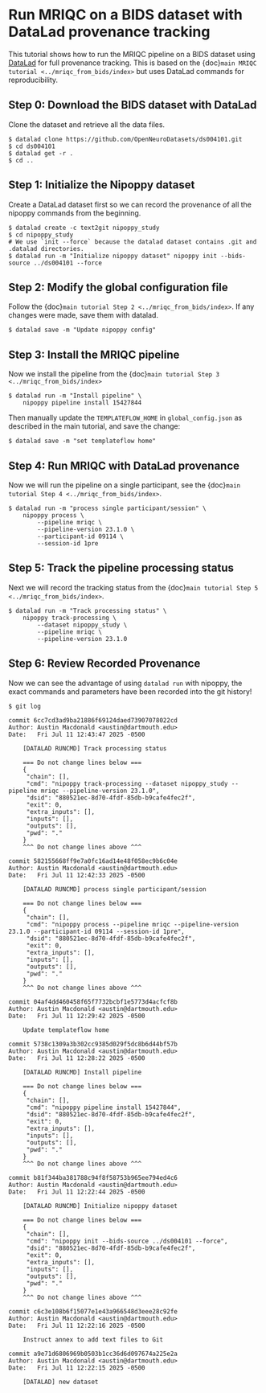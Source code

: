 # Run MRIQC on a BIDS dataset with DataLad provenance tracking

This tutorial shows how to run the MRIQC pipeline on a BIDS dataset using [DataLad](https://datalad.org) for full provenance tracking.
This is based on the {doc}`main MRIQC tutorial <../mriqc_from_bids/index>` but uses DataLad commands for reproducibility.

## Step 0: Download the BIDS dataset with DataLad

Clone the dataset and retrieve all the data files.

```console
$ datalad clone https://github.com/OpenNeuroDatasets/ds004101.git
$ cd ds004101
$ datalad get -r .
$ cd ..
```


## Step 1: Initialize the Nipoppy dataset

Create a DataLad dataset first so we can record the provenance of all the nipoppy commands from the beginning.

```console
$ datalad create -c text2git nipoppy_study
$ cd nipoppy_study
# We use `init --force` because the datalad dataset contains .git and .datalad directories.
$ datalad run -m "Initialize nipoppy dataset" nipoppy init --bids-source ../ds004101 --force
```

## Step 2: Modify the global configuration file

Follow the {doc}`main tutorial Step 2 <../mriqc_from_bids/index>`.
If any changes were made, save them with datalad.

```console
$ datalad save -m "Update nipoppy config"
```

## Step 3: Install the MRIQC pipeline

Now we install the pipeline from the {doc}`main tutorial Step 3 <../mriqc_from_bids/index>`

```console
$ datalad run -m "Install pipeline" \
    nipoppy pipeline install 15427844
```

Then manually update the `TEMPLATEFLOW_HOME` in `global_config.json` as described in the main tutorial, and save the change:

```console
$ datalad save -m "set templateflow home"
```

## Step 4: Run MRIQC with DataLad provenance

Now we will run the pipeline on a single participant, see the {doc}`main tutorial Step 4 <../mriqc_from_bids/index>`.

```console
$ datalad run -m "process single participant/session" \
    nipoppy process \
        --pipeline mriqc \
        --pipeline-version 23.1.0 \
        --participant-id 09114 \
        --session-id 1pre
```

## Step 5: Track the pipeline processing status

Next we will record the tracking status from the {doc}`main tutorial Step 5 <../mriqc_from_bids/index>`.

```console
$ datalad run -m "Track processing status" \
    nipoppy track-processing \
        --dataset nipoppy_study \
        --pipeline mriqc \
        --pipeline-version 23.1.0
```

## Step 6: Review Recorded Provenance

Now we can see the advantage of using `datalad run` with nipoppy, the exact commands and parameters have been recorded into the git history!

```console
$ git log
```

```
commit 6cc7cd3ad9ba21886f69124daed73907078022cd
Author: Austin Macdonald <austin@dartmouth.edu>
Date:   Fri Jul 11 12:43:47 2025 -0500

    [DATALAD RUNCMD] Track processing status

    === Do not change lines below ===
    {
     "chain": [],
     "cmd": "nipoppy track-processing --dataset nipoppy_study --pipeline mriqc --pipeline-version 23.1.0",
     "dsid": "880521ec-8d70-4fdf-85db-b9cafe4fec2f",
     "exit": 0,
     "extra_inputs": [],
     "inputs": [],
     "outputs": [],
     "pwd": "."
    }
    ^^^ Do not change lines above ^^^

commit 582155668ff9e7a0fc16ad14e48f058ec9b6c04e
Author: Austin Macdonald <austin@dartmouth.edu>
Date:   Fri Jul 11 12:42:33 2025 -0500

    [DATALAD RUNCMD] process single participant/session

    === Do not change lines below ===
    {
     "chain": [],
     "cmd": "nipoppy process --pipeline mriqc --pipeline-version 23.1.0 --participant-id 09114 --session-id 1pre",
     "dsid": "880521ec-8d70-4fdf-85db-b9cafe4fec2f",
     "exit": 0,
     "extra_inputs": [],
     "inputs": [],
     "outputs": [],
     "pwd": "."
    }
    ^^^ Do not change lines above ^^^

commit 04af4dd460458f65f7732bcbf1e5773d4acfcf8b
Author: Austin Macdonald <austin@dartmouth.edu>
Date:   Fri Jul 11 12:29:42 2025 -0500

    Update templateflow home

commit 5738c1309a3b302cc9385d029f5dc8b6d44bf57b
Author: Austin Macdonald <austin@dartmouth.edu>
Date:   Fri Jul 11 12:28:22 2025 -0500

    [DATALAD RUNCMD] Install pipeline

    === Do not change lines below ===
    {
     "chain": [],
     "cmd": "nipoppy pipeline install 15427844",
     "dsid": "880521ec-8d70-4fdf-85db-b9cafe4fec2f",
     "exit": 0,
     "extra_inputs": [],
     "inputs": [],
     "outputs": [],
     "pwd": "."
    }
    ^^^ Do not change lines above ^^^

commit b81f344ba381788c94f8f58753b965ee794ed4c6
Author: Austin Macdonald <austin@dartmouth.edu>
Date:   Fri Jul 11 12:22:44 2025 -0500

    [DATALAD RUNCMD] Initialize nipoppy dataset

    === Do not change lines below ===
    {
     "chain": [],
     "cmd": "nipoppy init --bids-source ../ds004101 --force",
     "dsid": "880521ec-8d70-4fdf-85db-b9cafe4fec2f",
     "exit": 0,
     "extra_inputs": [],
     "inputs": [],
     "outputs": [],
     "pwd": "."
    }
    ^^^ Do not change lines above ^^^

commit c6c3e108b6f15077e1e43a966548d3eee28c92fe
Author: Austin Macdonald <austin@dartmouth.edu>
Date:   Fri Jul 11 12:22:16 2025 -0500

    Instruct annex to add text files to Git

commit a9e71d6806969b0503b1cc36d6d097674a225e2a
Author: Austin Macdonald <austin@dartmouth.edu>
Date:   Fri Jul 11 12:22:15 2025 -0500

    [DATALAD] new dataset
```
